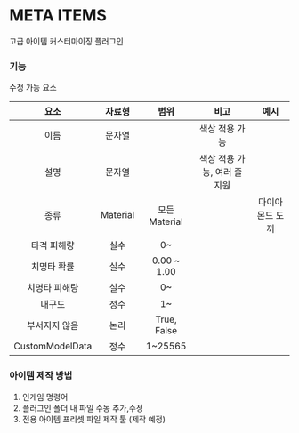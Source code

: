 # META ITEMS

고급 아이템 커스터마이징 플러그인

### 기능   

수정 가능 요소   

|요소|자료형|범위|비고|예시|
|:----:|:---:|:---:|:---:|:-----:|
|이름|문자열| |색상 적용 가능||
|설명|문자열| |색상 적용 가능, 여러 줄 지원|
|종류|Material|모든 Material| |다이아몬드 도끼|
|타격 피해량|실수|0~|
|치명타 확률|실수|0.00 ~ 1.00|
|치명타 피해량|실수|0~|
|내구도|정수|1~|
|부서지지 않음| 논리 | True, False | | |
|CustomModelData|정수|1~25565| | |



### 아이템 제작 방법
1. 인게임 명령어
2. 플러그인 폴더 내 파일 수동 추가,수정
3. 전용 아이템 프리셋 파일 제작 툴 (제작 예정)

